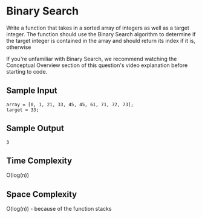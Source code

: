 # Binary Search

Write a function that takes in a sorted array of integers as well as a target
integer. The function should use the Binary Search algorithm to determine if
the target integer is contained in the array and should return its index if it
is, otherwise 

If you're unfamiliar with Binary Search, we recommend watching the Conceptual
Overview section of this question's video explanation before starting to code.

## Sample Input
```
array = [0, 1, 21, 33, 45, 45, 61, 71, 72, 73];
target = 33;
```

## Sample Output
```
3
```

## Time Complexity
O(log(n))

## Space Complexity
O(log(n)) - because of the function stacks

